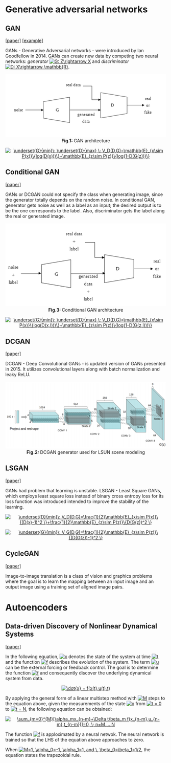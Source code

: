 # Generative adversarial networks
## GAN
[[paper]](https://arxiv.org/pdf/1406.2661.pdf) [[example]](/examples/unsupervised_learning/mnist)

GANs - Generative Adversarial networks - were introduced by Ian Goodfellow in 2014. GANs can create new data by competing two neural networks: *generator* <a href="https://www.codecogs.com/eqnedit.php?latex=G:&space;Z\rightarrow&space;X" target="_blank"><img src="https://latex.codecogs.com/gif.latex?G:&space;Z\rightarrow&space;X" title="G: Z\rightarrow X" /></a> and *discriminator* <a href="https://www.codecogs.com/eqnedit.php?latex=D:&space;X\rightarrow&space;\mathbb{R}" target="_blank"><img src="https://latex.codecogs.com/gif.latex?D:&space;X\rightarrow&space;\mathbb{R}" title="D: X\rightarrow \mathbb{R}" /></a>. 

<p align="center">
  <img src="/assets/gan_diagram.PNG"/>
  <br>
  <b> Fig.1: </b> GAN architecture
</p>

<p align="center">
<a href="https://www.codecogs.com/eqnedit.php?latex=\underset{G}{min}\:&space;\underset{D}{max}&space;\:&space;V_D(D,G)=\mathbb{E}_{x\sim&space;P(x)}\{log(D(x)))\}&plus;\mathbb{E}_{z\sim&space;P(z)}\{log(1-D(G(z)))\}" target="_blank"><img src="https://latex.codecogs.com/gif.latex?\underset{G}{min}\:&space;\underset{D}{max}&space;\:&space;V_D(D,G)=\mathbb{E}_{x\sim&space;P(x)}\{log(D(x)))\}&plus;\mathbb{E}_{z\sim&space;P(z)}\{log(1-D(G(z)))\}" title="\underset{G}{min}\: \underset{D}{max} \: V_D(D,G)=\mathbb{E}_{x\sim P(x)}\{log(D(x)))\}+\mathbb{E}_{z\sim P(z)}\{log(1-D(G(z)))\}" /></a>
</p>

## Conditional GAN
[[paper]](https://arxiv.org/pdf/1411.1784)

GANs or DCGAN could not specify the class when generating image, since the generator totally depends on the random noise. In conditional GAN, generator gets noise as well as a label as an input; the desired output is to be the one corresponds to the label.  Also, discriminator gets the label along the real or generated image.

<p align="center">
  <img src="/assets/conditional_gan.PNG"/>
  <br>
  <b> Fig.3: </b> Conditional GAN architecture
</p>

<p align="center">
<a href="https://www.codecogs.com/eqnedit.php?latex=\underset{G}{min}\:&space;\underset{D}{max}&space;\:&space;V_D(D,G)=\mathbb{E}_{x\sim&space;P(x)}\{log(D(x,l)))\}&plus;\mathbb{E}_{z\sim&space;P(z)}\{log(1-D(G(z,l)))\}" target="_blank"><img src="https://latex.codecogs.com/gif.latex?\underset{G}{min}\:&space;\underset{D}{max}&space;\:&space;V_D(D,G)=\mathbb{E}_{x\sim&space;P(x)}\{log(D(x,l)))\}&plus;\mathbb{E}_{z\sim&space;P(z)}\{log(1-D(G(z,l)))\}" title="\underset{G}{min}\: \underset{D}{max} \: V_D(D,G)=\mathbb{E}_{x\sim P(x)}\{log(D(x,l)))\}+\mathbb{E}_{z\sim P(z)}\{log(1-D(G(z,l)))\}" /></a>
</p>

## DCGAN
[[paper]](https://arxiv.org/pdf/1511.06434.pdf)

DCGAN - Deep Convolutional GANs - is updated version of GANs presented in 2015. It utilizes convolutional layers along with batch normalization and leaky ReLU.

<p align="center">
  <img src="/assets/DCGAN.png"/ width=600>
  <br>
  <b> Fig.2: </b> DCGAN generator used for LSUN scene modeling
</p>

## LSGAN
[[paper]](https://arxiv.org/pdf/1611.04076.pdf)

GANs had problem that learning is unstable. LSGAN - Least Square GANs, which employs least square loss instead of binary cross entropy loss for its loss function was introduced intended to improve the stability of the learning. 

<p align="center">
  <a href="https://www.codecogs.com/eqnedit.php?latex=\underset{D}{min}\:&space;V_D(D,G)=\frac{1}{2}\mathbb{E}_{x\sim&space;P(x)}\{(D(x)-1)^2&space;\}&plus;\frac{1}{2}\mathbb{E}_{z\sim&space;P(z)}\{D(G(z))^2&space;\}" target="_blank"><img src="https://latex.codecogs.com/gif.latex?\underset{D}{min}\:&space;V_D(D,G)=\frac{1}{2}\mathbb{E}_{x\sim&space;P(x)}\{(D(x)-1)^2&space;\}&plus;\frac{1}{2}\mathbb{E}_{z\sim&space;P(z)}\{D(G(z))^2&space;\}" title="\underset{D}{min}\: V_D(D,G)=\frac{1}{2}\mathbb{E}_{x\sim P(x)}\{(D(x)-1)^2 \}+\frac{1}{2}\mathbb{E}_{z\sim P(z)}\{D(G(z))^2 \}" /></a>
</p>

<p align="center">
<a href="https://www.codecogs.com/eqnedit.php?latex=\underset{G}{min}\:&space;V_G(D,G)=\frac{1}{2}\mathbb{E}_{z\sim&space;P(z)}\{(D(G(z))-1)^2&space;\}" target="_blank"><img src="https://latex.codecogs.com/gif.latex?\underset{G}{min}\:&space;V_G(D,G)=\frac{1}{2}\mathbb{E}_{z\sim&space;P(z)}\{(D(G(z))-1)^2&space;\}" title="\underset{G}{min}\: V_G(D,G)=\frac{1}{2}\mathbb{E}_{z\sim P(z)}\{(D(G(z))-1)^2 \}" /></a>
</p>

## CycleGAN
[[paper]](https://arxiv.org/pdf/1703.10593.pdf)

Image-to-image translation is a class of vision and graphics problems where the goal is to learn the mapping between an input image and an output image using a training set of aligned image pairs.

# Autoencoders
## Data-driven Discovery of Nonlinear Dynamical Systems

[[paper]](https://arxiv.org/pdf/1801.01236.pdf)

In the following equation, <a href="https://www.codecogs.com/eqnedit.php?latex=x" target="_blank"><img src="https://latex.codecogs.com/gif.latex?x" title="x" /></a> denotes the state of the system at time <a href="https://www.codecogs.com/eqnedit.php?latex=t" target="_blank"><img src="https://latex.codecogs.com/gif.latex?t" title="t" /></a> and the function <a href="https://www.codecogs.com/eqnedit.php?latex=f" target="_blank"><img src="https://latex.codecogs.com/gif.latex?f" title="f" /></a> describes the evolution of the system. The term <a href="https://www.codecogs.com/eqnedit.php?latex=u" target="_blank"><img src="https://latex.codecogs.com/gif.latex?u" title="u" /></a> can be the external forcing or feedback control. The goal is to determine the function <a href="https://www.codecogs.com/eqnedit.php?latex=f" target="_blank"><img src="https://latex.codecogs.com/gif.latex?f" title="f" /></a> and consequently discover the underlying dynamical system from data.  
<p align="center">
<a href="https://www.codecogs.com/eqnedit.php?latex=\dot{x}&space;=&space;f(x(t),u(t),t)" target="_blank"><img src="https://latex.codecogs.com/gif.latex?\dot{x}&space;=&space;f(x(t),u(t),t)" title="\dot{x} = f(x(t),u(t),t)" /></a>
</p>

By applying the general form of a linear multistep method with <a href="https://www.codecogs.com/eqnedit.php?latex=M" target="_blank"><img src="https://latex.codecogs.com/gif.latex?M" title="M" /></a> steps to the equation above, given the measurements of the state <a href="https://www.codecogs.com/eqnedit.php?latex=x" target="_blank"><img src="https://latex.codecogs.com/gif.latex?x" title="x" /></a> from <a href="https://www.codecogs.com/eqnedit.php?latex=t&space;=&space;0" target="_blank"><img src="https://latex.codecogs.com/gif.latex?t&space;=&space;0" title="t = 0" /></a> to <a href="https://www.codecogs.com/eqnedit.php?latex=t&space;=&space;N" target="_blank"><img src="https://latex.codecogs.com/gif.latex?t&space;=&space;N" title="t = N" /></a>, the following equation can be obtained:

<p align="center">
<a href="https://www.codecogs.com/eqnedit.php?latex=\sum_{m=0}^{M}[\alpha_mx_{n-m}&plus;\Delta&space;t\beta_m&space;f(x_{n-m},u_{n-m},t_{n-m})]=0,&space;\;&space;n=M,...,N" target="_blank"><img src="https://latex.codecogs.com/gif.latex?\sum_{m=0}^{M}[\alpha_mx_{n-m}&plus;\Delta&space;t\beta_m&space;f(x_{n-m},u_{n-m},t_{n-m})]=0,&space;\;&space;n=M,...,N" title="\sum_{m=0}^{M}[\alpha_mx_{n-m}+\Delta t\beta_m f(x_{n-m},u_{n-m},t_{n-m})]=0, \; n=M,...,N" /></a>
</p>

The function <a href="https://www.codecogs.com/eqnedit.php?latex=f" target="_blank"><img src="https://latex.codecogs.com/gif.latex?f" title="f" /></a> is apploximated by a neural netwok. The neural network is trained so that the LHS of the equation above approaches to zero.

When <a href="https://www.codecogs.com/eqnedit.php?latex=M=1,&space;\alpha_0=-1,&space;\alpha_1=1,&space;and&space;\,&space;\beta_0=\beta_1=1/2" target="_blank"><img src="https://latex.codecogs.com/gif.latex?M=1,&space;\alpha_0=-1,&space;\alpha_1=1,&space;and&space;\,&space;\beta_0=\beta_1=1/2" title="M=1, \alpha_0=-1, \alpha_1=1, and \, \beta_0=\beta_1=1/2" /></a>, the equation states the trapezoidal rule.
